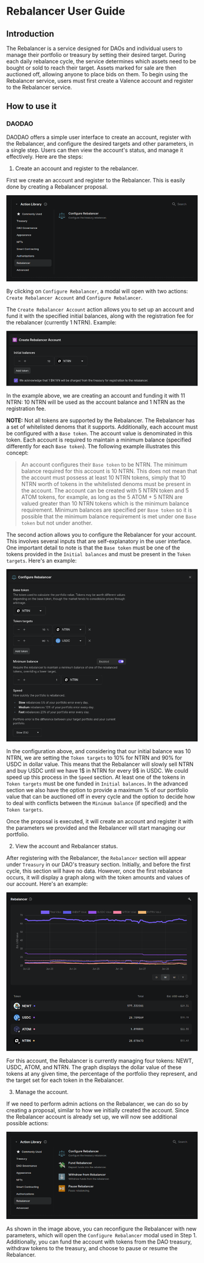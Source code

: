 # Rebalancer User Guide

## Introduction

The Rebalancer is a service designed for DAOs and individual users to manage their portfolio or treasury by setting their desired target. During each daily rebalance cycle, the service determines which assets need to be bought or sold to reach their target. Assets marked for sale are then auctioned off, allowing anyone to place bids on them. To begin using the Rebalancer service, users must first create a Valence account and register to the Rebalancer service.

## How to use it

### DAODAO

DAODAO offers a simple user interface to create an account, register with the Rebalancer, and configure the desired targets and other parameters, in a single step. Users can then view the account's status, and manage it effectively. Here are the steps:

1. Create an account and register to the rebalancer.

First we create an account and register to the Rebalancer. This is easily done by creating a Rebalancer proposal.

![Rebalancer proposal](./img/rebalancer/proposal_before.png)

By clicking on `Configure Rebalancer`, a modal will open with two actions: `Create Rebalancer Account` and `Configure Rebalancer`.

The `Create Rebalancer Account` action allows you to set up an account and fund it with the specified initial balances, along with the registration fee for the rebalancer (currently 1 NTRN). Example:

![Create rebalancer account](./img/rebalancer/create_account.png)

In the example above, we are creating an account and funding it with 11 NTRN: 10 NTRN will be used as the account balance and 1 NTRN as the registration fee.

**NOTE:** Not all tokens are supported by the Rebalancer. The Rebalancer has a set of whitelisted denoms that it supports. Additionally, each account must be configured with a `Base token`. The account value is denominated in this token. Each account is required to maintain a minimum balance (specified differently for each `Base token`). The following example illustrates this concept:

> An account configures their `Base token` to be NTRN. The minimum balance required for this account is 10 NTRN. This does not mean that the account must possess at least 10 NTRN tokens, simply that 10 NTRN worth of tokens in the whitelisted denoms must be present in the account. The account can be created with 5 NTRN token and 5 ATOM tokens, for example, as long as the 5 ATOM + 5 NTRN are valued greater than 10 NTRN tokens which is the minimum balance requirement.
> Minimum balances are specified per `Base token` so it is possible that the minimum balance requirement is met under one `Base token` but not under another.

The second action allows you to configure the Rebalancer for your account. This involves several inputs that are self-explanatory in the user interface. One important detail to note is that the `Base token` must be one of the tokens provided in the `Initial balances` and must be present in the `Token targets`. Here's an example:

![Configure rebalancer](./img/rebalancer/configure.png)

In the configuration above, and considering that our initial balance was 10 NTRN, we are setting the `Token targets` to 10% for NTRN and 90% for USDC in dollar value. This means that the Rebalancer will slowly sell NTRN and buy USDC until we have 1$ in NTRN for every 9$ in USDC. We could speed up this process in the `Speed` section. At least one of the tokens in `Token targets` must be one funded in `Initial balances`.
In the advanced section we also have the option to provide a maximum % of our portfolio value that can be auctioned off in every cycle and the option to decide how to deal with conflicts between the `Minimum balance` (if specified) and the `Token targets`.

Once the proposal is executed, it will create an account and register it with the parameters we provided and the Rebalancer will start managing our portfolio.

2. View the account and Rebalancer status.

After registering with the Rebalancer, the `Rebalancer` section will appear under `Treasury` in our DAO's treasury section. Initially, and before the first cycle, this section will have no data. However, once the first rebalance occurs, it will display a graph along with the token amounts and values of our account. Here's an example:

![Rebalancer status](./img/rebalancer/status.png)

For this account, the Rebalancer is currently managing four tokens: NEWT, USDC, ATOM, and NTRN. The graph displays the dollar value of these tokens at any given time, the percentage of the portfolio they represent, and the target set for each token in the Rebalancer.

3. Manage the account.

If we need to perform admin actions on the Rebalancer, we can do so by creating a proposal, similar to how we initially created the account. Since the Rebalancer account is already set up, we will now see additional possible actions:

![Rebalancer proposal](./img/rebalancer/proposal_after.png)

As shown in the image above, you can reconfigure the Rebalancer with new parameters, which will open the `Configure Rebalancer` modal used in Step 1. Additionally, you can fund the account with tokens from the DAO treasury, withdraw tokens to the treasury, and choose to pause or resume the Rebalancer.

